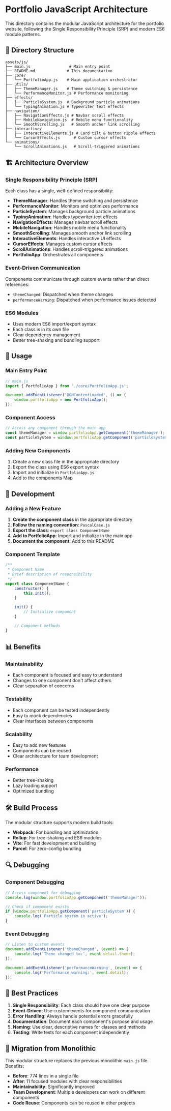 # Portfolio JavaScript Architecture

This directory contains the modular JavaScript architecture for the portfolio website, following the Single Responsibility Principle (SRP) and modern ES6 module patterns.

## 📁 Directory Structure

```
assets/js/
├── main.js                 # Main entry point
├── README.md              # This documentation
├── core/
│   └── PortfolioApp.js    # Main application orchestrator
├── utils/
│   ├── ThemeManager.js    # Theme switching & persistence
│   └── PerformanceMonitor.js # Performance monitoring
├── effects/
│   ├── ParticleSystem.js  # Background particle animations
│   └── TypingAnimation.js # Typewriter text effects
├── navigation/
│   ├── NavigationEffects.js # Navbar scroll effects
│   ├── MobileNavigation.js  # Mobile menu functionality
│   └── SmoothScrolling.js   # Smooth anchor link scrolling
├── interactive/
│   ├── InteractiveElements.js # Card tilt & button ripple effects
│   └── CursorEffects.js      # Custom cursor effects
└── animations/
    └── ScrollAnimations.js   # Scroll-triggered animations
```

## 🏗️ Architecture Overview

### **Single Responsibility Principle (SRP)**
Each class has a single, well-defined responsibility:
- **ThemeManager**: Handles theme switching and persistence
- **PerformanceMonitor**: Monitors and optimizes performance
- **ParticleSystem**: Manages background particle animations
- **TypingAnimation**: Handles typewriter text effects
- **NavigationEffects**: Manages navbar scroll effects
- **MobileNavigation**: Handles mobile menu functionality
- **SmoothScrolling**: Manages smooth anchor link scrolling
- **InteractiveElements**: Handles interactive UI effects
- **CursorEffects**: Manages custom cursor effects
- **ScrollAnimations**: Handles scroll-triggered animations
- **PortfolioApp**: Orchestrates all components

### **Event-Driven Communication**
Components communicate through custom events rather than direct references:
- `themeChanged`: Dispatched when theme changes
- `performanceWarning`: Dispatched when performance issues detected

### **ES6 Modules**
- Uses modern ES6 import/export syntax
- Each class is in its own file
- Clear dependency management
- Better tree-shaking and bundling support

## 🚀 Usage

### **Main Entry Point**
```javascript
// main.js
import { PortfolioApp } from './core/PortfolioApp.js';

document.addEventListener('DOMContentLoaded', () => {
    window.portfolioApp = new PortfolioApp();
});
```

### **Component Access**
```javascript
// Access any component through the main app
const themeManager = window.portfolioApp.getComponent('themeManager');
const particleSystem = window.portfolioApp.getComponent('particleSystem');
```

### **Adding New Components**
1. Create a new class file in the appropriate directory
2. Export the class using ES6 export syntax
3. Import and initialize in `PortfolioApp.js`
4. Add to the components Map

## 🔧 Development

### **Adding a New Feature**
1. **Create the component class** in the appropriate directory
2. **Follow the naming convention**: `PascalCase.js`
3. **Export the class**: `export class ComponentName`
4. **Add to PortfolioApp**: Import and initialize in the main app
5. **Document the component**: Add to this README

### **Component Template**
```javascript
/**
 * Component Name
 * Brief description of responsibility
 */
export class ComponentName {
    constructor() {
        this.init();
    }

    init() {
        // Initialize component
    }

    // Component methods
}
```

## 📊 Benefits

### **Maintainability**
- Each component is focused and easy to understand
- Changes to one component don't affect others
- Clear separation of concerns

### **Testability**
- Each component can be tested independently
- Easy to mock dependencies
- Clear interfaces between components

### **Scalability**
- Easy to add new features
- Components can be reused
- Clear architecture for team development

### **Performance**
- Better tree-shaking
- Lazy loading support
- Optimized bundling

## 🛠️ Build Process

The modular structure supports modern build tools:
- **Webpack**: For bundling and optimization
- **Rollup**: For tree-shaking and ES6 modules
- **Vite**: For fast development and building
- **Parcel**: For zero-config bundling

## 🔍 Debugging

### **Component Debugging**
```javascript
// Access component for debugging
console.log(window.portfolioApp.getComponent('themeManager'));

// Check if component exists
if (window.portfolioApp.getComponent('particleSystem')) {
    console.log('Particle system is active');
}
```

### **Event Debugging**
```javascript
// Listen to custom events
document.addEventListener('themeChanged', (event) => {
    console.log('Theme changed to:', event.detail.theme);
});

document.addEventListener('performanceWarning', (event) => {
    console.log('Performance warning:', event.detail);
});
```

## 📝 Best Practices

1. **Single Responsibility**: Each class should have one clear purpose
2. **Event-Driven**: Use custom events for component communication
3. **Error Handling**: Always handle potential errors gracefully
4. **Documentation**: Document each component's purpose and usage
5. **Naming**: Use clear, descriptive names for classes and methods
6. **Testing**: Write tests for each component independently

## 🔄 Migration from Monolithic

This modular structure replaces the previous monolithic `main.js` file. Benefits:
- **Before**: 774 lines in a single file
- **After**: 11 focused modules with clear responsibilities
- **Maintainability**: Significantly improved
- **Team Development**: Multiple developers can work on different components
- **Code Reuse**: Components can be reused in other projects
